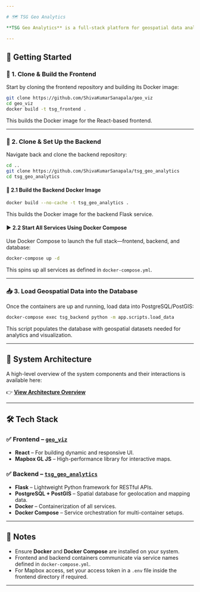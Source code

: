 ```yaml
---

# 🗺️ TSG Geo Analytics

**TSG Geo Analytics** is a full-stack platform for geospatial data analytics and visualization. It combines a modern React frontend, a Flask-based Python backend, and a PostgreSQL/PostGIS database—fully containerized using Docker and orchestrated via Docker Compose.

---
```


## 🚀 Getting Started

### 🔹 1. Clone & Build the Frontend

Start by cloning the frontend repository and building its Docker image:

```bash
git clone https://github.com/ShivaKumarSanapala/geo_viz
cd geo_viz
docker build -t tsg_frontend .
```

This builds the Docker image for the React-based frontend.

---

### 🔹 2. Clone & Set Up the Backend

Navigate back and clone the backend repository:

```bash
cd ..
git clone https://github.com/ShivaKumarSanapala/tsg_geo_analytics
cd tsg_geo_analytics
```

#### 🧱 2.1 Build the Backend Docker Image

```bash
docker build --no-cache -t tsg_geo_analytics .
```

This builds the Docker image for the backend Flask service.

#### ▶️ 2.2 Start All Services Using Docker Compose

Use Docker Compose to launch the full stack—frontend, backend, and database:

```bash
docker-compose up -d
```

This spins up all services as defined in `docker-compose.yml`.

---

### 📥 3. Load Geospatial Data into the Database

Once the containers are up and running, load data into PostgreSQL/PostGIS:

```bash
docker-compose exec tsg_backend python -m app.scripts.load_data
```

This script populates the database with geospatial datasets needed for analytics and visualization.

---

## 📐 System Architecture

A high-level overview of the system components and their interactions is available here:

👉 [**View Architecture Overview**](https://github.com/ShivaKumarSanapala/tsg_geo_analytics/blob/dev/architecture.md)

---

## 🛠 Tech Stack

### ✅ Frontend – [`geo_viz`](https://github.com/ShivaKumarSanapala/geo_viz)

- **React** – For building dynamic and responsive UI.
- **Mapbox GL JS** – High-performance library for interactive maps.

### ✅ Backend – [`tsg_geo_analytics`](https://github.com/ShivaKumarSanapala/tsg_geo_analytics)

- **Flask** – Lightweight Python framework for RESTful APIs.
- **PostgreSQL + PostGIS** – Spatial database for geolocation and mapping data.
- **Docker** – Containerization of all services.
- **Docker Compose** – Service orchestration for multi-container setups.

---

## 📌 Notes

- Ensure **Docker** and **Docker Compose** are installed on your system.
- Frontend and backend containers communicate via service names defined in `docker-compose.yml`.
- For Mapbox access, set your access token in a `.env` file inside the frontend directory if required.

---
